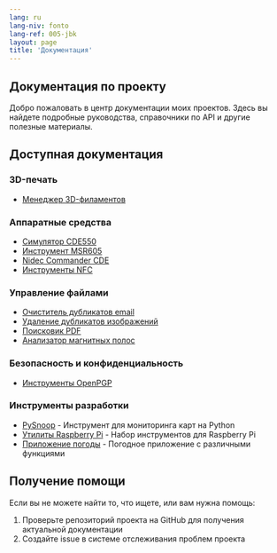 ```yaml
---
lang: ru
lang-niv: fonto
lang-ref: 005-jbk
layout: page
title: 'Документация'
---
```


## Документация по проекту

Добро пожаловать в центр документации моих проектов. Здесь вы найдете подробные руководства, справочники по API и другие полезные материалы.

## Доступная документация

### 3D-печать

- [Менеджер 3D-филаментов](docs/3D_Filament_Manager)

### Аппаратные средства

- [Симулятор CDE550](docs/CDE550-sim)
- [Инструмент MSR605](docs/MSR605)
- [Nidec Commander CDE](docs/Nidec_CommanderCDE)
- [Инструменты NFC](docs/NFC)

### Управление файлами

- [Очиститель дубликатов email](docs/EmailDuplicateCleaner)
- [Удаление дубликатов изображений](docs/Images-Deduplicator)
- [Поисковик PDF](docs/PDF_Finder)
- [Анализатор магнитных полос](docs/card_parser)

### Безопасность и конфиденциальность

- [Инструменты OpenPGP](docs/OpenPGP)

### Инструменты разработки

- [PySnoop](docs/PySnoop) - Инструмент для мониторинга карт на Python
- [Утилиты Raspberry Pi](docs/raspy_utility) - Набор инструментов для Raspberry Pi
- [Приложение погоды](docs/weather) - Погодное приложение с различными функциями

## Получение помощи

Если вы не можете найти то, что ищете, или вам нужна помощь:

1. Проверьте репозиторий проекта на GitHub для получения актуальной документации
2. Создайте issue в системе отслеживания проблем проекта
